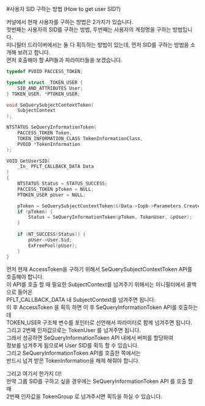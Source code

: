 #사용자 SID 구하는 방법 (How to get user SID?)

커널에서 현재 사용자를 구하는 방법은 2가지가 있습니다.  
첫번째는 사용자의 SID를 구하는 방법, 두번째는 사용자의 계정명을 구하는 방법입니다.  
미니필터 드라이버에서는 둘 다 획득하는 방법이 있는데, 먼저 SID를 구하는 방법을 소개해 보려고 합니다.  
먼저 호출해야 할 API들과 파라미터들을 보겠습니다.  

``` C
typedef PVOID PACCESS_TOKEN;

typedef struct _TOKEN_USER { 
    SID_AND_ATTRIBUTES User; 
} TOKEN_USER, *PTOKEN_USER;

void SeQuerySubjectContextToken(
	SubjectContext
);

NTSTATUS SeQueryInformationToken(
	PACCESS_TOKEN Token,
	TOKEN_INFORMATION_CLASS TokenInformationClass,
	PVOID *TokenInformation
);

VOID GetUserSID(
	_In_ PFLT_CALLBACK_DATA Data
)
{
	NTSTATUS Status = STATUS_SUCCESS;
	PACCESS_TOKEN pToken = NULL;
	PTOKEN_USER pUser = NULL;

	pToken = SeQuerySubjectContextToken(&(Data->Iopb->Parameters.Create.SecurityContext->AccessState->SubjectSecurityContext));
	if (pToken) {
		Status = SeQueryInformationToken(pToken, TokenUser, &pUser);
	}
    
	if (NT_SUCCESS(Status)) {
		pUser->User.Sid;
		ExFreePool(pUser);
	}
}
```

먼저 현재 AccessToken을 구하기 위해서 SeQuerySubjectContextToken API를 호출해야 합니다.  
이 API를 호출 할 때 필요한 SubjectContext를 넘겨주기 위해서는 미니필터에서 콜백으로 들어온  
PFLT_CALLBACK_DATA 내 SubjectContext를 넘겨주면 됩니다.  
이 후 AccessToken 을 획득 하면 이 후 SeQueryInformationToken API를 호출하는데  
TOKEN_USER 구조체 변수를 포인터로 선언해서 파라미터로 함께 넘겨주면 됩니다.  
그리고 2번째 인자값으로는 TokenUser 를 넘겨주면 됩니다.  
그래서 성공하면 SeQueryInformationToken API 내에서 버퍼를 할당하여  
정보를 넘겨주게 됨으로써 User SID를 획득 할 수 있습니다.  
그리고 SeQueryInformationToken API를 호출한 쪽에서는   
반드시 넘겨 받은 TokenInformation을 해제 해줘야 합니다.  

그리고 여기서 한가지 더!  
만약 그룹 SID를 구하고 싶을 경우에는  SeQueryInformationToken API 를 호출 할 때  
2번째 인자값을 TokenGroup 로 넘겨주시면 획득을 하실 수 있습니다.  